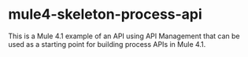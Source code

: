 # mule4-skeleton-process-api
This is a Mule 4.1 example of an API using API Management that can be used as a starting point for building process APIs in Mule 4.1. 
